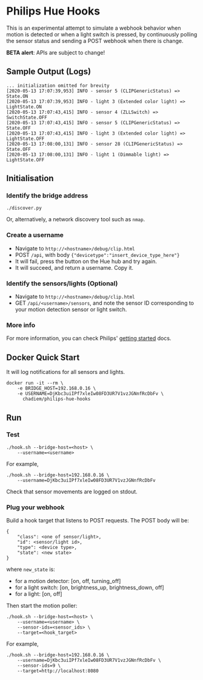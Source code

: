 # Philips Hue Hooks

This is an experimental attempt to simulate a webhook behavior when motion is detected or when a light switch is pressed, by continuously polling the sensor status and sending a POST webhook when there is change.

**BETA alert**: APIs are subject to change!

## Sample Output (Logs)
```
... initialization omitted for brevity
[2020-05-13 17:07:39,953] INFO - sensor 5 (CLIPGenericStatus) => State.ON
[2020-05-13 17:07:39,953] INFO - light 3 (Extended color light) => LightState.ON
[2020-05-13 17:07:43,415] INFO - sensor 4 (ZLLSwitch) => SwitchState.OFF
[2020-05-13 17:07:43,415] INFO - sensor 5 (CLIPGenericStatus) => State.OFF
[2020-05-13 17:07:43,415] INFO - light 3 (Extended color light) => LightState.OFF
[2020-05-13 17:08:00,131] INFO - sensor 28 (CLIPGenericStatus) => State.OFF
[2020-05-13 17:08:00,131] INFO - light 1 (Dimmable light) => LightState.OFF
```

## Initialisation

### Identify the bridge address
```shell script
./discover.py
```

Or, alternatively, a network discovery tool such as `nmap`.

### Create a username
- Navigate to `http://<hostname>/debug/clip.html`
- POST `/api`, with body `{"devicetype":"insert_device_type_here"}`
- It will fail, press the button on the Hue hub and try again.
- It will succeed, and return a username. Copy it.

### Identify the sensors/lights (Optional)
- Navigate to `http://<hostname>/debug/clip.html`
- GET `/api/<username>/sensors`, and note the sensor ID corresponding to your motion detection sensor or light switch.

### More info
For more information, you can check Philips' [getting started](https://www.developers.meethue.com/documentation/getting-started) docs.

## Docker Quick Start
It will log notifications for all sensors and lights.
```
docker run -it --rm \
    -e BRIDGE_HOST=192.168.0.16 \
    -e USERNAME=DjKbc3uiIPf7xleIw08FD3UR7V1vzJGNnfRcDbFv \
      chadiem/philips-hue-hooks
```

## Run

### Test
```
./hook.sh --bridge-host=<host> \
    --username=<username>
```

For example,

```
./hook.sh --bridge-host=192.168.0.16 \
    --username=DjKbc3uiIPf7xleIw08FD3UR7V1vzJGNnfRcDbFv
```

Check that sensor movements are logged on stdout.

### Plug your webhook

Build a hook target that listens to POST requests. The POST body will be:
```
{
    "class": <one of sensor/light>,
    "id": <sensor/light id>,
    "type": <device type>,
    "state": <new state>
}
```

where `new_state` is:
- for a motion detector: [on, off, turning_off]
- for a light switch: [on, brightness_up, brightness_down, off]
- for a light: [on, off]


Then start the motion poller:
```
./hook.sh --bridge-host=<host> \
    --username=<username> \
    --sensor-ids=<sensor_ids> \
    --target=<hook_target>
```

For example,

```
./hook.sh --bridge-host=192.168.0.16 \
    --username=DjKbc3uiIPf7xleIw08FD3UR7V1vzJGNnfRcDbFv \
    --sensor-ids=9 \
    --target=http://localhost:8080
```